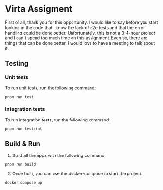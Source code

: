 # Virta Assigment

First of all, thank you for this opportunity. I would like to say before you start looking in the code that I know the lack of e2e tests and that the error handling could be done better. Unfortunately, this is not a 3-4-hour project and I can't spend too much time on this assignment.
Even so, there are things that can be done better, I would love to have a meeting to talk about it.

## Testing

### Unit tests

To run unit tests, run the following command:

```cmd
pnpm run test
```

### Integration tests

To run integration tests, run the following command:

```cmd
pnpm run test:int
```

## Build & Run

1. Build all the apps with the following command:

```cmd
pnpm run build
```

2. Once built, you can use the docker-compose to start the project.

```cmd
docker compose up
```